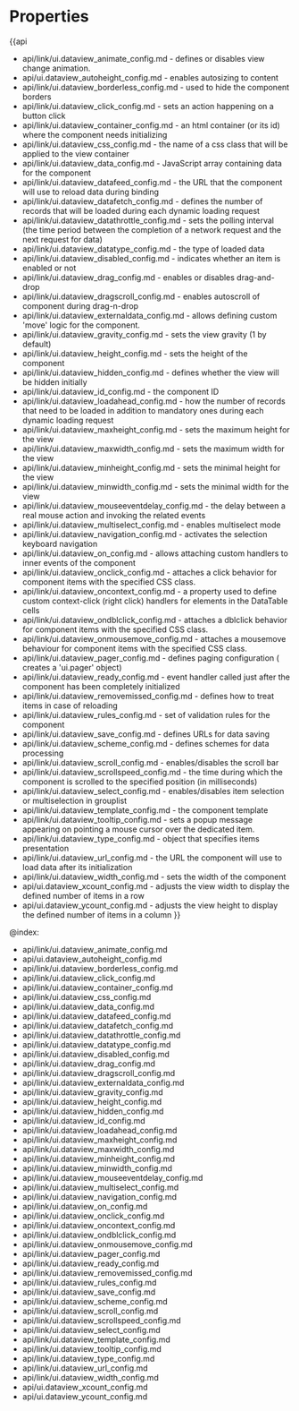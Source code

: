 Properties
==========

{{api
- api/link/ui.dataview_animate_config.md - defines or disables view change animation.
- api/ui.dataview_autoheight_config.md - enables autosizing to content
- api/link/ui.dataview_borderless_config.md - used to hide the component borders
- api/link/ui.dataview_click_config.md - sets an action happening on a button click
- api/link/ui.dataview_container_config.md - an html container (or its id) where the component needs initializing
- api/link/ui.dataview_css_config.md - the name of a css class that will be applied to the view container
- api/link/ui.dataview_data_config.md - JavaScript array containing data for the component
- api/link/ui.dataview_datafeed_config.md - the URL that the component will use to reload data during binding
- api/link/ui.dataview_datafetch_config.md - defines the number of records that will be loaded during each dynamic loading request
- api/link/ui.dataview_datathrottle_config.md - sets the polling interval (the time period between the completion of a network request and the next request for data)
- api/link/ui.dataview_datatype_config.md - the type of loaded data
- api/link/ui.dataview_disabled_config.md - indicates whether an item is enabled or not
- api/link/ui.dataview_drag_config.md - enables or disables drag-and-drop
- api/link/ui.dataview_dragscroll_config.md - enables autoscroll of component during drag-n-drop
- api/link/ui.dataview_externaldata_config.md - allows defining custom 'move' logic for the component.
- api/link/ui.dataview_gravity_config.md - sets the view gravity (1 by default)
- api/link/ui.dataview_height_config.md - sets the height of the component
- api/link/ui.dataview_hidden_config.md - defines whether the view will be hidden initially
- api/link/ui.dataview_id_config.md - the component ID
- api/link/ui.dataview_loadahead_config.md - how the number of records that need to be loaded in addition to mandatory ones during each dynamic loading request
- api/link/ui.dataview_maxheight_config.md - sets the maximum height for the view
- api/link/ui.dataview_maxwidth_config.md - sets the maximum width for the view
- api/link/ui.dataview_minheight_config.md - sets the minimal height for the view
- api/link/ui.dataview_minwidth_config.md - sets the minimal width for the view
- api/link/ui.dataview_mouseeventdelay_config.md - the delay between a real mouse action and invoking the related events
- api/link/ui.dataview_multiselect_config.md - enables multiselect mode
- api/link/ui.dataview_navigation_config.md - activates the selection keyboard navigation
- api/link/ui.dataview_on_config.md - allows attaching custom handlers to inner events of the component
- api/link/ui.dataview_onclick_config.md - attaches a click behavior for component items with the specified CSS class.
- api/link/ui.dataview_oncontext_config.md - a property used to define custom context-click (right click) handlers for elements in the DataTable cells<br>
- api/link/ui.dataview_ondblclick_config.md - attaches a dblclick behavior for component items with the specified CSS class.
- api/link/ui.dataview_onmousemove_config.md - attaches a mousemove behaviour for component items with the specified CSS class.
- api/link/ui.dataview_pager_config.md - defines paging configuration ( creates a 'ui.pager' object)
- api/link/ui.dataview_ready_config.md - event handler called just after the component has been completely initialized
- api/link/ui.dataview_removemissed_config.md - defines how to treat items in case of reloading
- api/link/ui.dataview_rules_config.md - set of validation rules for the component
- api/link/ui.dataview_save_config.md - defines URLs for data saving
- api/link/ui.dataview_scheme_config.md - defines schemes for data processing
- api/link/ui.dataview_scroll_config.md - enables/disables the scroll bar
- api/link/ui.dataview_scrollspeed_config.md - the time during which the component is scrolled to the specified position (in milliseconds)
- api/link/ui.dataview_select_config.md - enables/disables item selection or multiselection in grouplist
- api/link/ui.dataview_template_config.md - the component template
- api/link/ui.dataview_tooltip_config.md - sets a popup message appearing on pointing a mouse cursor over the dedicated item.
- api/link/ui.dataview_type_config.md - object that specifies items presentation
- api/link/ui.dataview_url_config.md - the URL the component will use to load data after its initialization
- api/link/ui.dataview_width_config.md - sets the width of the component
- api/ui.dataview_xcount_config.md - adjusts the view width to display the defined number of items in a row
- api/ui.dataview_ycount_config.md - adjusts the view height to display the defined number of items in a column
}}

@index:
- api/link/ui.dataview_animate_config.md
- api/ui.dataview_autoheight_config.md
- api/link/ui.dataview_borderless_config.md
- api/link/ui.dataview_click_config.md
- api/link/ui.dataview_container_config.md
- api/link/ui.dataview_css_config.md
- api/link/ui.dataview_data_config.md
- api/link/ui.dataview_datafeed_config.md
- api/link/ui.dataview_datafetch_config.md
- api/link/ui.dataview_datathrottle_config.md
- api/link/ui.dataview_datatype_config.md
- api/link/ui.dataview_disabled_config.md
- api/link/ui.dataview_drag_config.md
- api/link/ui.dataview_dragscroll_config.md
- api/link/ui.dataview_externaldata_config.md
- api/link/ui.dataview_gravity_config.md
- api/link/ui.dataview_height_config.md
- api/link/ui.dataview_hidden_config.md
- api/link/ui.dataview_id_config.md
- api/link/ui.dataview_loadahead_config.md
- api/link/ui.dataview_maxheight_config.md
- api/link/ui.dataview_maxwidth_config.md
- api/link/ui.dataview_minheight_config.md
- api/link/ui.dataview_minwidth_config.md
- api/link/ui.dataview_mouseeventdelay_config.md
- api/link/ui.dataview_multiselect_config.md
- api/link/ui.dataview_navigation_config.md
- api/link/ui.dataview_on_config.md
- api/link/ui.dataview_onclick_config.md
- api/link/ui.dataview_oncontext_config.md
- api/link/ui.dataview_ondblclick_config.md
- api/link/ui.dataview_onmousemove_config.md
- api/link/ui.dataview_pager_config.md
- api/link/ui.dataview_ready_config.md
- api/link/ui.dataview_removemissed_config.md
- api/link/ui.dataview_rules_config.md
- api/link/ui.dataview_save_config.md
- api/link/ui.dataview_scheme_config.md
- api/link/ui.dataview_scroll_config.md
- api/link/ui.dataview_scrollspeed_config.md
- api/link/ui.dataview_select_config.md
- api/link/ui.dataview_template_config.md
- api/link/ui.dataview_tooltip_config.md
- api/link/ui.dataview_type_config.md
- api/link/ui.dataview_url_config.md
- api/link/ui.dataview_width_config.md
- api/ui.dataview_xcount_config.md
- api/ui.dataview_ycount_config.md

